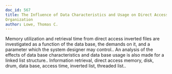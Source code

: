 ```yaml
---
doc_id: 567
title: The Influence of Data Characteristics and Usage on Direct Access File 
Organization
author: Lowe, Thomas C.
---
```


Memory utilization and retrieval time from direct access inverted files
are investigated as a function of the data base, the demands on it, and a 
parameter which the system designer may control.. An analysis of the effects
of data base characteristics and data base usage is also made for a linked
list structure..
   Information retrieval, direct access memory, disk, drum, data base, access
time, inverted list, threaded list..